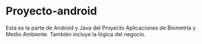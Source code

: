# Proyecto-android
Esta es la parte de Android y Java del Proyecto Aplicaciones de Biometría y Medio Ambiente. 
También incluye la lógica del negocio.
